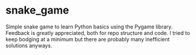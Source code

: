 # snake_game
Simple snake game to learn Python basics using the Pygame library. Feedback is greatly appreciated, both for repo structure and code. I tried to keep bodging at a minimum but there are probably many inefficient solutions anyways.
